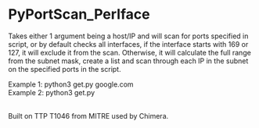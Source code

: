 # PyPortScan_PerIface

Takes either 1 argument being a host/IP and will scan for ports specified in script, or by default checks all interfaces, if the interface starts with 169 or 127, it will exclude it from the scan. Otherwise, it will calculate the full range from the subnet mask, create a list and scan through each IP in the subnet on the specified ports in the script.

Example 1: python3 get.py google.com <br />
Example 2: python3 get.py<br /><br />

Built on TTP T1046 from MITRE used by Chimera.
